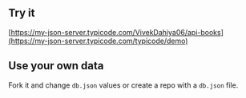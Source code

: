 ## Try it

[https://my-json-server.typicode.com/VivekDahiya06/api-books](https://my-json-server.typicode.com/typicode/demo)

## Use your own data

Fork it and change `db.json` values or create a repo with a `db.json` file.

